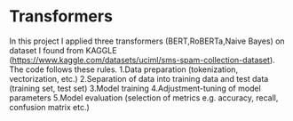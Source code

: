 # Transformers
In this project I applied three transformers (BERT,RoBERTa,Naive Bayes) on dataset I found
from KAGGLE (https://www.kaggle.com/datasets/uciml/sms-spam-collection-dataset). The code follows these rules.
1.Data preparation (tokenization, vectorization, etc.)
2.Separation of data into training data and test data (training set, test set)
3.Model training
4.Adjustment-tuning of model parameters
5.Model evaluation (selection of metrics e.g. accuracy, recall, confusion matrix etc.)
